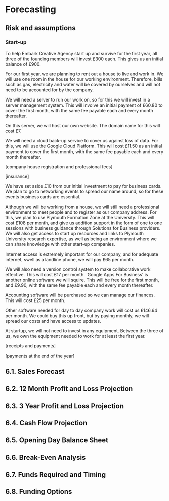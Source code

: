 # Forecasting

## Risk and assumptions

### Start-up
To help Embark Creative Agency start up and survive for the first year, all three of the founding members will invest £300 each. This gives us an initial balance of £900.

For our first year, we are planning to rent out a house to live and work in. We will use one room in the house for our working environment. Therefore, bills such as gas, electricity and water will be covered by ourselves and will not need to be accounted for by the company.

We will need a server to run our work on, so for this we will invest in a server management system. This will involve an initial payment of £60.80 to cover the first month, with the same fee payable each and every month thereafter.

On this server, we will host our own website. The domain name for this will cost £7.

We will need a cloud back-up service to cover us against loss of data. For this, we will use the Google Cloud Platform. This will cost £11.50 as an initial payment to cover the first month, with the same fee payable each and every month thereafter.

[company house registration and professional fees]

[insurance]

We have set aside £10 from our initial investment to pay for business cards. We plan to go to networking events to spread our name around, so for these events business cards are essential.

Although we will be working from a house, we will still need a professional environment to meet people and to register as our company address. For this, we plan to use Plymouth Formation Zone at the University. This will cost £108 per month, and give us addition support in the form of one to one sessions with business guidance through Solutions for Business providers. We will also get access to start up resources and links to Plymouth University research expertise, as well as being an environment where we can share knowledge with other start-up companies.

Internet access is extremely important for our company, and for adequate internet, swell as a landline phone, we will pay £65 per month.

We will also need a version control system to make collaborative work effective. This will cost £17 per month. 'Google Apps For Business' is another online software we will squire. This will be free for the first month, and £9.90, with the same fee payable each and every month thereafter.

Accounting software will be purchased so we can manage our finances. This will cost £25 per month.

Other software needed for day to day company work will cost us £146.64 per month. We could buy this up front, but by paying monthly, we will spread our costs and have access to updates.

At startup, we will not need to invest in any equipment. Between the three of us, we own the equipment needed to work for at least the first year.

[receipts and payments]

[payments at the end of the year]

## 6.1. Sales Forecast

## 6.2. 12 Month Profit and Loss Projection

## 6.3. 3 Year Profit and Loss Projection

## 6.4. Cash Flow Projection

## 6.5. Opening Day Balance Sheet

## 6.6. Break-Even Analysis

## 6.7. Funds Required and Timing

## 6.8. Funding Options